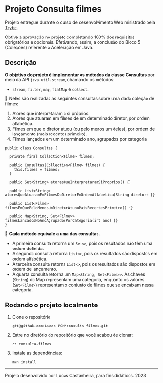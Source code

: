 # Projeto Consulta filmes

<p>Projeto entregue durante o curso de desenvolvimento Web ministrado pela <a href="https://www.betrybe.com" targe="_blank" rel="nofollow">Trybe</a>.</p>

<p>Obtive a aprovação no projeto completando 100% dos requisitos obrigatórios e opcionais. Efetivando, assim, a conclusão do Bloco 5 (Coleções) referente a Aceleração em Java.</p>

## Descrição
**O objetivo do projeto é implementar os métodos da classe Consultas** por meio da API `java.util.stream`, chamando os métodos: 
   - `stream`, `filter`, `map`, `flatMap` e `collect`.

:pushpin: Neles são realizadas as seguintes consultas sobre uma dada coleção de filmes:

  1. Atores que interpretaram a si próprios.
  2. Atores que atuaram em filmes de um determinado diretor, por ordem alfabética.
  3. Filmes em que o diretor atuou (ou pelo menos um deles), por ordem de lançamento (mais recentes primeiro).
  4. Filmes lançados em um determinado ano, agrupados por categoria.

```
public class Consultas {

  private final Collection<Filme> filmes;

  public Consultas(Collection<Filme> filmes) {
    this.filmes = filmes;
  }

  public Set<String> atoresQueInterpretaramSiProprios() {}

  public List<String> atoresQueAtuaramEmFilmesDoDiretorEmOrdemAlfabetica(String diretor) {}

  public List<Filme> filmesEmQuePeloMenosUmDiretorAtuouMaisRecentesPrimeiro() {}

  public Map<String, Set<Filme>> filmesLancadosNoAnoAgrupadosPorCategoria(int ano) {}
}
```

:pushpin: **Cada método equivale a uma das consultas.**

- A primeira consulta retorna um `Set<>`, pois os resultados não têm uma ordem definida.
- A segunda consulta retorna `List<>`, pois os resultados são dispostos em ordem alfabética.
- A terceira consulta retorna `List<>`, pois os resultados são dispostos em ordem de lançamento.
- A quarta consulta retorna um `Map<String, Set<Filme>>`. As chaves (`String`) do Map representam uma categoria, enquanto os valores (`Set<Filme>`) representam o conjunto de filmes que se encaixam nessa categoria.


## Rodando o projeto localmente
  1. Clone o repositório
   
     `git@github.com:Lucas-PCN/consulta-filmes.git`
    
  2. Entre no diretório do repositório que você acabou de clonar:
  
     `cd consulta-filmes`

  3. Instale as dependências:
    
     `mvn install`

---

Projeto desenvolvido por Lucas Castanheira, para fins didáticos. 2023
